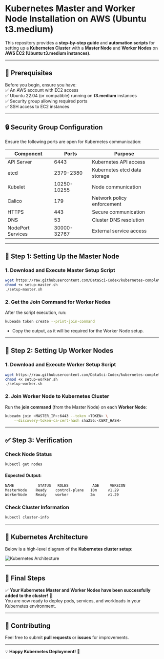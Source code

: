 # Kubernetes Master and Worker Node Installation on AWS (Ubuntu t3.medium)

This repository provides a **step-by-step guide** and **automation scripts** for setting up a **Kubernetes Cluster** with a **Master Node** and **Worker Nodes** on **AWS EC2 (Ubuntu t3.medium instances)**.

---

## 📌 Prerequisites
Before you begin, ensure you have:  
✅ An AWS account with EC2 access  
✅ Ubuntu 22.04 (or compatible) running on **t3.medium** instances  
✅ Security group allowing required ports  
✅ SSH access to EC2 instances  

---

## 🔒 Security Group Configuration
Ensure the following ports are open for Kubernetes communication:

| **Component**    | **Ports**           | **Purpose**                     |
|----------------|------------------|-------------------------------|
| API Server    | 6443             | Kubernetes API access        |
| etcd         | 2379-2380        | Kubernetes etcd data storage |
| Kubelet      | 10250-10255      | Node communication           |
| Calico       | 179              | Network policy enforcement   |
| HTTPS        | 443              | Secure communication         |
| DNS         | 53               | Cluster DNS resolution       |
| NodePort Services | 30000-32767 | External service access      |

---

## 🚀 Step 1: Setting Up the Master Node

### **1. Download and Execute Master Setup Script**
```sh
wget https://raw.githubusercontent.com/DataSci-Codex/kubernetes-complete-setup/main/k8s-master-worker-installation/setup-master.sh
chmod +x setup-master.sh
./setup-master.sh
```

### **2. Get the Join Command for Worker Nodes**
After the script execution, run:
```sh
kubeadm token create --print-join-command
```
- Copy the output, as it will be required for the Worker Node setup.

---

## 🚀 Step 2: Setting Up Worker Nodes

### **1. Download and Execute Worker Setup Script**
```sh
wget https://raw.githubusercontent.com/DataSci-Codex/kubernetes-complete-setup/main/k8s-master-worker-installation/setup-worker.sh
chmod +x setup-worker.sh
./setup-worker.sh
```

### **2. Join Worker Node to Kubernetes Cluster**
Run the **join command** (from the Master Node) on each **Worker Node**:
```sh
kubeadm join <MASTER_IP>:6443 --token <TOKEN> \
    --discovery-token-ca-cert-hash sha256:<CERT_HASH>
```

---

## ✅ Step 3: Verification

### **Check Node Status**
```sh
kubectl get nodes
```
#### **Expected Output:**
```sh
NAME           STATUS   ROLES           AGE     VERSION
MasterNode    Ready    control-plane   10m     v1.29
WorkerNode    Ready    worker          2m      v1.29
```

### **Check Cluster Information**
```sh
kubectl cluster-info
```

---

## 🎯 Kubernetes Architecture  
Below is a high-level diagram of the **Kubernetes cluster setup**:

![Kubernetes Architecture](https://raw.githubusercontent.com/DataSci-Codex/kubernetes-complete-setup/main/k8s-master-worker-installation/k8s-architecture.png)

---

## 🎉 Final Steps  
✅ **Your Kubernetes Master and Worker Nodes have been successfully added to the cluster!** 🚀  
You are now ready to deploy pods, services, and workloads in your Kubernetes environment.

---

## 🤝 Contributing  
Feel free to submit **pull requests** or **issues** for improvements.

---

💡 **Happy Kubernetes Deployment!** 🚀
